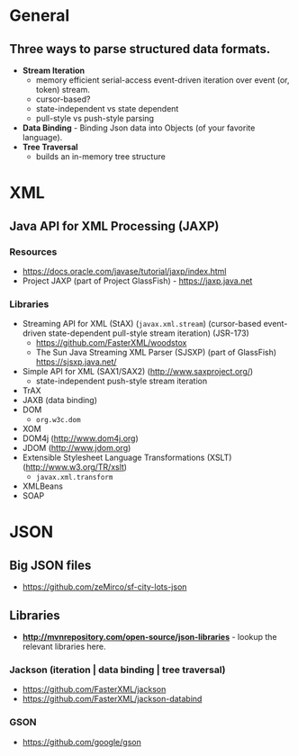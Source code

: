# General
## Three ways to parse structured data formats.
- **Stream Iteration**
  + memory efficient serial-access event-driven iteration over event (or, token) stream.
  + cursor-based?
  + state-independent vs state dependent
  + pull-style vs push-style parsing
- **Data Binding** - Binding Json data into Objects (of your favorite language).
- **Tree Traversal**
  + builds an in-memory tree structure

# XML

## Java API for XML Processing (JAXP)
### Resources
- https://docs.oracle.com/javase/tutorial/jaxp/index.html
- Project JAXP (part of Project GlassFish) - https://jaxp.java.net

### Libraries
- Streaming API for XML (StAX) (`javax.xml.stream`) (cursor-based event-driven state-dependent pull-style stream iteration) (JSR-173)
  + https://github.com/FasterXML/woodstox
  + The Sun Java Streaming XML Parser (SJSXP) (part of GlassFish) https://sjsxp.java.net/
- Simple API for XML (SAX1/SAX2) (http://www.saxproject.org/)
  + state-independent push-style stream iteration
- TrAX
- JAXB (data binding)
- DOM
  + `org.w3c.dom`
- XOM 
- DOM4j (http://www.dom4j.org)
- JDOM (http://www.jdom.org)
- Extensible Stylesheet Language Transformations (XSLT) (http://www.w3.org/TR/xslt)
  + `javax.xml.transform`
- XMLBeans
- SOAP

# JSON

## Big JSON files
- https://github.com/zeMirco/sf-city-lots-json

## Libraries
- **http://mvnrepository.com/open-source/json-libraries** - lookup the relevant libraries here.

### Jackson (iteration | data binding | tree traversal)
- https://github.com/FasterXML/jackson
- https://github.com/FasterXML/jackson-databind

### GSON
- https://github.com/google/gson
